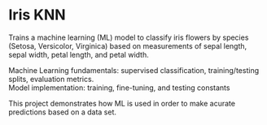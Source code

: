 # Iris KNN

Trains a machine learning (ML) model to classify iris flowers by species (Setosa, Versicolor, Virginica) based on measurements of sepal length, sepal width, petal length, and petal width.

Machine Learning fundamentals: supervised classification, training/testing splits, evaluation metrics.                        
Model implementation: training, fine-tuning, and testing constants

This project demonstrates how ML is used in order to make acurate predictions based on a data set.

